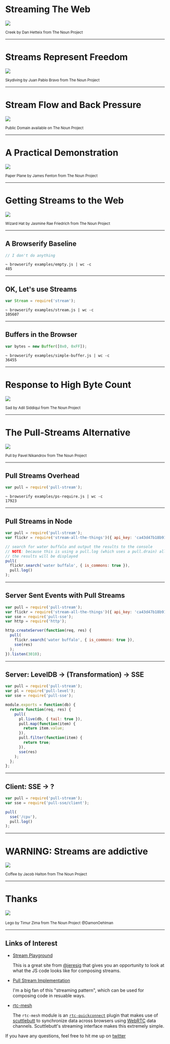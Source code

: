 # Streaming The Web

![](icons/icon_22410/icon_22410.svg)

<small class="attribution">Creek by Dan Hetteix from The Noun Project</small>

---

# Streams Represent Freedom

![](icons/icon_26956/icon_26956.svg)

<small class="attribution">Skydiving by Juan Pablo Bravo from The Noun Project</small>

---

# Stream Flow and Back Pressure

![](icons/icon_44891/icon_44891.svg)

<small class="attribution">Public Domain available on The Noun Project</small>

---

# A Practical Demonstration

![](icons/icon_3756/icon_3756.svg)

<small class="attribution">Paper Plane by James Fenton from The Noun Project</small>

---

# Getting Streams to the Web

![](icons/icon_6223/icon_6223.svg)

<small class="attribution">Wizard Hat by Jasmine Rae Friedrich from The Noun Project</small>



---

## A Browserify Baseline

```js
// I don't do anything

```

```
~ browserify examples/empty.js | wc -c
485
```

---

## OK, Let's use Streams

```js
var Stream = require('stream');

```

```
~ browserify examples/stream.js | wc -c
105607
```

---

## Buffers in the Browser

```js
var bytes = new Buffer([0x0, 0xFF]);

```

```
~ browserify examples/simple-buffer.js | wc -c
36455
```

---

# Response to High Byte Count

![](//damonoehlman.github.io/streaming-the-web/icons/icon_22084/icon_22084.svg)

<small class="attribution">Sad by Adil Siddiqui from The Noun Project</small>


---

# The Pull-Streams Alternative

![](//damonoehlman.github.io/streaming-the-web/icons/icon_23535/icon_23535.svg)

<small class="attribution">Pull by Pavel Nikandrov from The Noun Project</small>

---

## Pull Streams Overhead

```js
var pull = require('pull-stream');

```

```
~ browserify examples/ps-require.js | wc -c
17923
```

---

## Pull Streams in Node

```js
var pull = require('pull-stream');
var flickr = require('stream-all-the-things')({ api_key: 'ca43d47b18b91ff639c9628f9cf828cd' });

// search for water buffalo and output the results to the console
// NOTE: because this is using a pull.log (which uses a pull.drain) all
// the results will be displayed
pull(
  flickr.search('water buffalo', { is_commons: true }),
  pull.log()
);

```

---

## Server Sent Events with Pull Streams

```js
var pull = require('pull-stream');
var flickr = require('stream-all-the-things')({ api_key: 'ca43d47b18b91ff639c9628f9cf828cd' });
var sse = require('pull-sse');
var http = require('http');

http.createServer(function(req, res) {
  pull(
    flickr.search('water buffalo', { is_commons: true }),
    sse(res)
  );
}).listen(3010);

```

---

## Server: LevelDB -> (Transformation) -> SSE

```js
var pull = require('pull-stream');
var pl = require('pull-level');
var sse = require('pull-sse');

module.exports = function(db) {
  return function(req, res) {
    pull(
      pl.live(db, { tail: true }),
      pull.map(function(item) {
        return item.value;
      }),
      pull.filter(function(item) {
        return true;
      }),
      sse(res)
    );
  };
};

```

---

## Client: SSE -> ?

```js
var pull = require('pull-stream');
var sse = require('pull-sse/client');

pull(
  sse('/cpu'),
  pull.log()
);

```

---

# WARNING: Streams are addictive

![](icons/icon_4112/icon_4112.svg)

<small class="attribution">Coffee by Jacob Halton from The Noun Project</small>

---

# Thanks

![](icons/icon_16919/icon_16919.svg)

<small class="attribution">Lego by Timur Zima from The Noun Project</small>
<small class="me">@DamonOehlman</small>

---

## Links of Interest

- [Stream Playground](http://nodestreams.com/)

  This is a great site from [@jeresig](https://twitter.com/jeresig) that gives you an opportunity to look at what the JS code looks like for composing streams.

- [Pull Stream Implementation](https://github.com/dominictarr/pull-stream)

  I'm a big fan of this "streaming pattern", which can be used for composing code in resuable ways.

- [rtc-mesh](https://github.com/rtc-io/rtc-mesh)

  The `rtc-mesh` module is an [`rtc-quickconnect`](https://github.com/rtc-io/rtc-quickconnect) plugin that makes use of [scuttlebutt](https://github.com/dominictarr/scuttlebutt) to synchronize data across browsers using [WebRTC](http://www.webrtc.org/) data channels.  Scuttlebutt's streaming interface makes this extremely simple.

If you have any questions, feel free to hit me up on [twitter](https://twitter.com/DamonOehlman)

